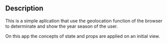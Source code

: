 ## Description
This is a simple aplication that use the geolocation function of the browser to determinate and show the year season of the user.

On this app the concepts of state and props are applied on an initial view.